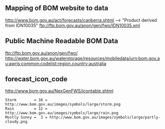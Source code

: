 ## Mapping of BOM website to data
http://www.bom.gov.au/act/forecasts/canberra.shtml --> "Product derived from IDN10035"
ftp://ftp.bom.gov.au/anon/gen/fwo/IDN10035.xml

## Public Machine Readable BOM Data
ftp://ftp.bom.gov.au/anon/gen/fwo/
http://water.bom.gov.au/waterstorage/resources/mobiledata/urn:bom.gov.au:awris:common:codelist:region.country:australia

## forecast_icon_code

http://www.bom.gov.au/NexGenFWS/icontable.shtml

~~~
Storm        = 16 = http://www.bom.gov.au/images/symbols/large/storm.png
Rain         = 12 = http://www.bom.gov.au/images/symbols/large/rain.png
Mostly Sunny =  3 = http://www.bom.gov.au/images/symbols/large/partly-cloudy.png
~~~
